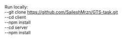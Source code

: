 Run locally:  
--git clone https://github.com/SaileshMrzn/GTS-task.git  
--cd client  
--npm install  
--cd server  
--npm install  

